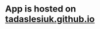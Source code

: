 ﻿# App is hosted on [tadaslesiuk.github.io](https://github.com/user/repo/blob/branch/other_file.md)
